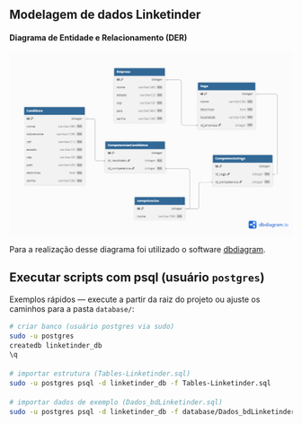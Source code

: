 ## Modelagem de dados Linketinder

#### Diagrama de Entidade e Relacionamento (DER)

![DER](Linketinder%20DER.png)

Para a realização desse diagrama foi utilizado o software [dbdiagram](https://dbdiagram.io/).

## Executar scripts com psql (usuário `postgres`)

Exemplos rápidos — execute a partir da raiz do projeto ou ajuste os caminhos para a pasta `database/`:

```bash
# criar banco (usuário postgres via sudo)
sudo -u postgres 
createdb linketinder_db
\q

# importar estrutura (Tables-Linketinder.sql)
sudo -u postgres psql -d linketinder_db -f Tables-Linketinder.sql

# importar dados de exemplo (Dados_bdLinketinder.sql)
sudo -u postgres psql -d linketinder_db -f database/Dados_bdLinketinder.sql
```




